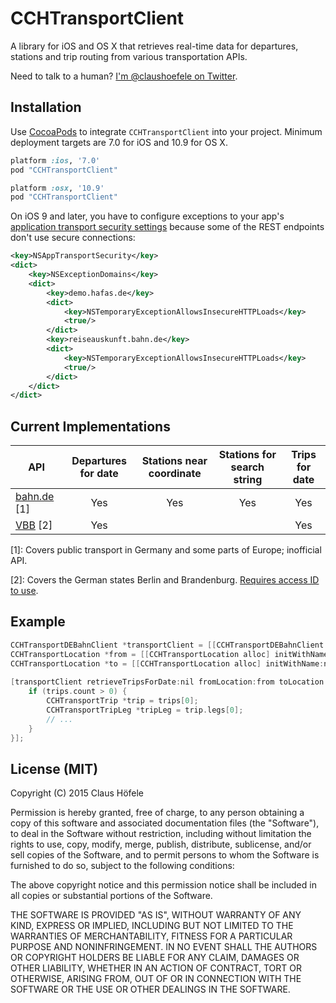 # CCHTransportClient

A library for iOS and OS X that retrieves real-time data for departures, stations and trip routing from various transportation APIs.

Need to talk to a human? [I'm @claushoefele on Twitter](https://twitter.com/claushoefele).

## Installation

Use [CocoaPods](http://cocoapods.org) to integrate `CCHTransportClient` into your project. Minimum deployment targets are 7.0 for iOS and 10.9 for OS X.

```ruby
platform :ios, '7.0'
pod "CCHTransportClient"
```

```ruby
platform :osx, '10.9'
pod "CCHTransportClient"
```

On iOS 9 and later, you have to configure exceptions to your app's [application transport security settings](https://developer.apple.com/library/ios/documentation/General/Reference/InfoPlistKeyReference/Articles/CocoaKeys.html#//apple_ref/doc/uid/TP40009251-SW33) because some of the REST endpoints don't use secure connections:

```XML
<key>NSAppTransportSecurity</key>
<dict>
	<key>NSExceptionDomains</key>
	<dict>
		<key>demo.hafas.de</key>
		<dict>
			<key>NSTemporaryExceptionAllowsInsecureHTTPLoads</key>
			<true/>
		</dict>
		<key>reiseauskunft.bahn.de</key>
		<dict>
			<key>NSTemporaryExceptionAllowsInsecureHTTPLoads</key>
			<true/>
		</dict>
	</dict>
</dict>
```

## Current Implementations
API | Departures for date | Stations near coordinate | Stations for search string | Trips for date
--- | :-----------------: | :----------------------: | :------------------------: | :------------:
[bahn.de](http://reiseauskunft.bahn.de) [1] | Yes | Yes | Yes | Yes
[VBB](http://www.vbb.de/de/article/webservices/schnittstellen-fuer-webentwickler/5070.html#rest-schnittstelle) [2] | Yes | | | Yes

[1]: Covers public transport in Germany and some parts of Europe; inofficial API.

[2]: Covers the German states Berlin and Brandenburg. [Requires access ID to use](http://www.vbb.de/de/article/webservices/schnittstellen-fuer-webentwickler/5070.html#testserver).

## Example

```Objective-C
CCHTransportDEBahnClient *transportClient = [[CCHTransportDEBahnClient alloc] init];    
CCHTransportLocation *from = [[CCHTransportLocation alloc] initWithName:nil coordinate:CLLocationCoordinate2DMake(52.519953, 13.348262)];
CCHTransportLocation *to = [[CCHTransportLocation alloc] initWithName:nil coordinate:CLLocationCoordinate2DMake(52.421053, 13.179336)];
  
[transportClient retrieveTripsForDate:nil fromLocation:from toLocation:to transportModeMask:CCHTransportClientModeAll maxNumberOfResults:10 completionHandler:^(NSArray *trips, id context, NSError *error) {
    if (trips.count > 0) {
        CCHTransportTrip *trip = trips[0];
        CCHTransportTripLeg *tripLeg = trip.legs[0];
        // ...
    }
}];
```

## License (MIT)

Copyright (C) 2015 Claus Höfele

Permission is hereby granted, free of charge, to any person obtaining a copy of this software and associated documentation files (the "Software"), to deal in the Software without restriction, including without limitation the rights to use, copy, modify, merge, publish, distribute, sublicense, and/or sell copies of the Software, and to permit persons to whom the Software is furnished to do so, subject to the following conditions:

The above copyright notice and this permission notice shall be included in all copies or substantial portions of the Software.

THE SOFTWARE IS PROVIDED "AS IS", WITHOUT WARRANTY OF ANY KIND, EXPRESS OR IMPLIED, INCLUDING BUT NOT LIMITED TO THE WARRANTIES OF MERCHANTABILITY, FITNESS FOR A PARTICULAR PURPOSE AND NONINFRINGEMENT. IN NO EVENT SHALL THE AUTHORS OR COPYRIGHT HOLDERS BE LIABLE FOR ANY CLAIM, DAMAGES OR OTHER LIABILITY, WHETHER IN AN ACTION OF CONTRACT, TORT OR OTHERWISE, ARISING FROM, OUT OF OR IN CONNECTION WITH THE SOFTWARE OR THE USE OR OTHER DEALINGS IN THE SOFTWARE.
